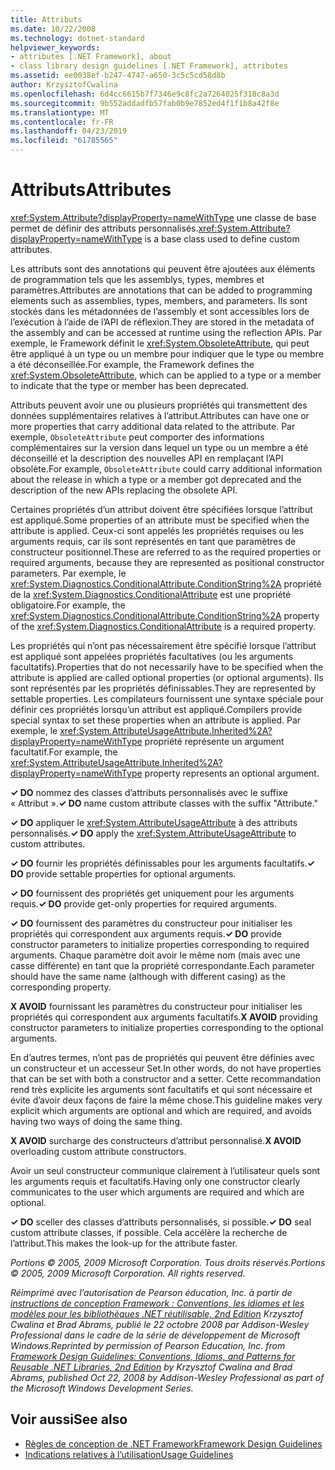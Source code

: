 ```yaml
---
title: Attributs
ms.date: 10/22/2008
ms.technology: dotnet-standard
helpviewer_keywords:
- attributes [.NET Framework], about
- class library design guidelines [.NET Framework], attributes
ms.assetid: ee0038ef-b247-4747-a650-3c5c5cd58d8b
author: KrzysztofCwalina
ms.openlocfilehash: 6d4cc6615b7f7346e9c8fc2a7264025f318c8a3d
ms.sourcegitcommit: 9b552addadfb57fab0b9e7852ed4f1f1b8a42f8e
ms.translationtype: MT
ms.contentlocale: fr-FR
ms.lasthandoff: 04/23/2019
ms.locfileid: "61785565"
---
```

# <a name="attributes"></a><span data-ttu-id="979c1-102">Attributs</span><span class="sxs-lookup"><span data-stu-id="979c1-102">Attributes</span></span>
<span data-ttu-id="979c1-103"><xref:System.Attribute?displayProperty=nameWithType> une classe de base permet de définir des attributs personnalisés.</span><span class="sxs-lookup"><span data-stu-id="979c1-103"><xref:System.Attribute?displayProperty=nameWithType> is a base class used to define custom attributes.</span></span>  
  
 <span data-ttu-id="979c1-104">Les attributs sont des annotations qui peuvent être ajoutées aux éléments de programmation tels que les assemblys, types, membres et paramètres.</span><span class="sxs-lookup"><span data-stu-id="979c1-104">Attributes are annotations that can be added to programming elements such as assemblies, types, members, and parameters.</span></span> <span data-ttu-id="979c1-105">Ils sont stockés dans les métadonnées de l’assembly et sont accessibles lors de l’exécution à l’aide de l’API de réflexion.</span><span class="sxs-lookup"><span data-stu-id="979c1-105">They are stored in the metadata of the assembly and can be accessed at runtime using the reflection APIs.</span></span> <span data-ttu-id="979c1-106">Par exemple, le Framework définit le <xref:System.ObsoleteAttribute>, qui peut être appliqué à un type ou un membre pour indiquer que le type ou membre a été déconseillée.</span><span class="sxs-lookup"><span data-stu-id="979c1-106">For example, the Framework defines the <xref:System.ObsoleteAttribute>, which can be applied to a type or a member to indicate that the type or member has been deprecated.</span></span>  
  
 <span data-ttu-id="979c1-107">Attributs peuvent avoir une ou plusieurs propriétés qui transmettent des données supplémentaires relatives à l’attribut.</span><span class="sxs-lookup"><span data-stu-id="979c1-107">Attributes can have one or more properties that carry additional data related to the attribute.</span></span> <span data-ttu-id="979c1-108">Par exemple, `ObsoleteAttribute` peut comporter des informations complémentaires sur la version dans lequel un type ou un membre a été déconseillé et la description des nouvelles API en remplaçant l’API obsolète.</span><span class="sxs-lookup"><span data-stu-id="979c1-108">For example, `ObsoleteAttribute` could carry additional information about the release in which a type or a member got deprecated and the description of the new APIs replacing the obsolete API.</span></span>  
  
 <span data-ttu-id="979c1-109">Certaines propriétés d’un attribut doivent être spécifiées lorsque l’attribut est appliqué.</span><span class="sxs-lookup"><span data-stu-id="979c1-109">Some properties of an attribute must be specified when the attribute is applied.</span></span> <span data-ttu-id="979c1-110">Ceux-ci sont appelés les propriétés requises ou les arguments requis, car ils sont représentés en tant que paramètres de constructeur positionnel.</span><span class="sxs-lookup"><span data-stu-id="979c1-110">These are referred to as the required properties or required arguments, because they are represented as positional constructor parameters.</span></span> <span data-ttu-id="979c1-111">Par exemple, le <xref:System.Diagnostics.ConditionalAttribute.ConditionString%2A> propriété de la <xref:System.Diagnostics.ConditionalAttribute> est une propriété obligatoire.</span><span class="sxs-lookup"><span data-stu-id="979c1-111">For example, the <xref:System.Diagnostics.ConditionalAttribute.ConditionString%2A> property of the <xref:System.Diagnostics.ConditionalAttribute> is a required property.</span></span>  
  
 <span data-ttu-id="979c1-112">Les propriétés qui n’ont pas nécessairement être spécifié lorsque l’attribut est appliqué sont appelées propriétés facultatives (ou les arguments facultatifs).</span><span class="sxs-lookup"><span data-stu-id="979c1-112">Properties that do not necessarily have to be specified when the attribute is applied are called optional properties (or optional arguments).</span></span> <span data-ttu-id="979c1-113">Ils sont représentés par les propriétés définissables.</span><span class="sxs-lookup"><span data-stu-id="979c1-113">They are represented by settable properties.</span></span> <span data-ttu-id="979c1-114">Les compilateurs fournissent une syntaxe spéciale pour définir ces propriétés lorsqu’un attribut est appliqué.</span><span class="sxs-lookup"><span data-stu-id="979c1-114">Compilers provide special syntax to set these properties when an attribute is applied.</span></span> <span data-ttu-id="979c1-115">Par exemple, le <xref:System.AttributeUsageAttribute.Inherited%2A?displayProperty=nameWithType> propriété représente un argument facultatif.</span><span class="sxs-lookup"><span data-stu-id="979c1-115">For example, the <xref:System.AttributeUsageAttribute.Inherited%2A?displayProperty=nameWithType> property represents an optional argument.</span></span>  
  
 <span data-ttu-id="979c1-116">**✓ DO** nommez des classes d’attributs personnalisés avec le suffixe « Attribut ».</span><span class="sxs-lookup"><span data-stu-id="979c1-116">**✓ DO** name custom attribute classes with the suffix "Attribute."</span></span>  
  
 <span data-ttu-id="979c1-117">**✓ DO** appliquer le <xref:System.AttributeUsageAttribute> à des attributs personnalisés.</span><span class="sxs-lookup"><span data-stu-id="979c1-117">**✓ DO** apply the <xref:System.AttributeUsageAttribute> to custom attributes.</span></span>  
  
 <span data-ttu-id="979c1-118">**✓ DO** fournir les propriétés définissables pour les arguments facultatifs.</span><span class="sxs-lookup"><span data-stu-id="979c1-118">**✓ DO** provide settable properties for optional arguments.</span></span>  
  
 <span data-ttu-id="979c1-119">**✓ DO** fournissent des propriétés get uniquement pour les arguments requis.</span><span class="sxs-lookup"><span data-stu-id="979c1-119">**✓ DO** provide get-only properties for required arguments.</span></span>  
  
 <span data-ttu-id="979c1-120">**✓ DO** fournissent des paramètres du constructeur pour initialiser les propriétés qui correspondent aux arguments requis.</span><span class="sxs-lookup"><span data-stu-id="979c1-120">**✓ DO** provide constructor parameters to initialize properties corresponding to required arguments.</span></span> <span data-ttu-id="979c1-121">Chaque paramètre doit avoir le même nom (mais avec une casse différente) en tant que la propriété correspondante.</span><span class="sxs-lookup"><span data-stu-id="979c1-121">Each parameter should have the same name (although with different casing) as the corresponding property.</span></span>  
  
 <span data-ttu-id="979c1-122">**X AVOID** fournissant les paramètres du constructeur pour initialiser les propriétés qui correspondent aux arguments facultatifs.</span><span class="sxs-lookup"><span data-stu-id="979c1-122">**X AVOID** providing constructor parameters to initialize properties corresponding to the optional arguments.</span></span>  
  
 <span data-ttu-id="979c1-123">En d’autres termes, n’ont pas de propriétés qui peuvent être définies avec un constructeur et un accesseur Set.</span><span class="sxs-lookup"><span data-stu-id="979c1-123">In other words, do not have properties that can be set with both a constructor and a setter.</span></span> <span data-ttu-id="979c1-124">Cette recommandation rend très explicite les arguments sont facultatifs et qui sont nécessaire et évite d’avoir deux façons de faire la même chose.</span><span class="sxs-lookup"><span data-stu-id="979c1-124">This guideline makes very explicit which arguments are optional and which are required, and avoids having two ways of doing the same thing.</span></span>  
  
 <span data-ttu-id="979c1-125">**X AVOID** surcharge des constructeurs d’attribut personnalisé.</span><span class="sxs-lookup"><span data-stu-id="979c1-125">**X AVOID** overloading custom attribute constructors.</span></span>  
  
 <span data-ttu-id="979c1-126">Avoir un seul constructeur communique clairement à l’utilisateur quels sont les arguments requis et facultatifs.</span><span class="sxs-lookup"><span data-stu-id="979c1-126">Having only one constructor clearly communicates to the user which arguments are required and which are optional.</span></span>  
  
 <span data-ttu-id="979c1-127">**✓ DO** sceller des classes d’attributs personnalisés, si possible.</span><span class="sxs-lookup"><span data-stu-id="979c1-127">**✓ DO** seal custom attribute classes, if possible.</span></span> <span data-ttu-id="979c1-128">Cela accélère la recherche de l’attribut.</span><span class="sxs-lookup"><span data-stu-id="979c1-128">This makes the look-up for the attribute faster.</span></span>  
  
 <span data-ttu-id="979c1-129">*Portions © 2005, 2009 Microsoft Corporation. Tous droits réservés.*</span><span class="sxs-lookup"><span data-stu-id="979c1-129">*Portions © 2005, 2009 Microsoft Corporation. All rights reserved.*</span></span>  
  
 <span data-ttu-id="979c1-130">*Réimprimé avec l’autorisation de Pearson éducation, Inc. à partir de [instructions de conception Framework : Conventions, les idiomes et les modèles pour les bibliothèques .NET réutilisable, 2nd Edition](https://www.informit.com/store/framework-design-guidelines-conventions-idioms-and-9780321545619) Krzysztof Cwalina et Brad Abrams, publié le 22 octobre 2008 par Addison-Wesley Professional dans le cadre de la série de développement de Microsoft Windows.*</span><span class="sxs-lookup"><span data-stu-id="979c1-130">*Reprinted by permission of Pearson Education, Inc. from [Framework Design Guidelines: Conventions, Idioms, and Patterns for Reusable .NET Libraries, 2nd Edition](https://www.informit.com/store/framework-design-guidelines-conventions-idioms-and-9780321545619) by Krzysztof Cwalina and Brad Abrams, published Oct 22, 2008 by Addison-Wesley Professional as part of the Microsoft Windows Development Series.*</span></span>  
  
## <a name="see-also"></a><span data-ttu-id="979c1-131">Voir aussi</span><span class="sxs-lookup"><span data-stu-id="979c1-131">See also</span></span>

- [<span data-ttu-id="979c1-132">Règles de conception de .NET Framework</span><span class="sxs-lookup"><span data-stu-id="979c1-132">Framework Design Guidelines</span></span>](../../../docs/standard/design-guidelines/index.md)
- [<span data-ttu-id="979c1-133">Indications relatives à l’utilisation</span><span class="sxs-lookup"><span data-stu-id="979c1-133">Usage Guidelines</span></span>](../../../docs/standard/design-guidelines/usage-guidelines.md)

